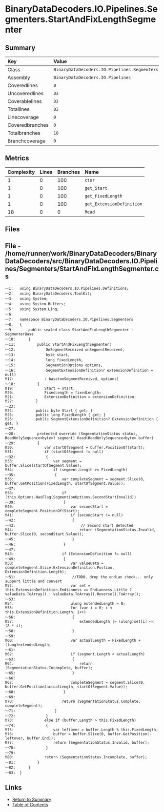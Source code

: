 ﻿# BinaryDataDecoders.IO.Pipelines.Segmenters.StartAndFixLengthSegmenter

## Summary

| Key             | Value                                                                   |
| :-------------- | :---------------------------------------------------------------------- |
| Class           | `BinaryDataDecoders.IO.Pipelines.Segmenters.StartAndFixLengthSegmenter` |
| Assembly        | `BinaryDataDecoders.IO.Pipelines`                                       |
| Coveredlines    | `0`                                                                     |
| Uncoveredlines  | `33`                                                                    |
| Coverablelines  | `33`                                                                    |
| Totallines      | `83`                                                                    |
| Linecoverage    | `0`                                                                     |
| Coveredbranches | `0`                                                                     |
| Totalbranches   | `18`                                                                    |
| Branchcoverage  | `0`                                                                     |

## Metrics

| Complexity | Lines | Branches | Name                      |
| :--------- | :---- | :------- | :------------------------ |
| 1          | 0     | 100      | `ctor`                    |
| 1          | 0     | 100      | `get_Start`               |
| 1          | 0     | 100      | `get_FixedLength`         |
| 1          | 0     | 100      | `get_ExtensionDefinition` |
| 18         | 0     | 0        | `Read`                    |

## Files

## File - /home/runner/work/BinaryDataDecoders/BinaryDataDecoders/src/BinaryDataDecoders.IO.Pipelines/Segmenters/StartAndFixLengthSegmenter.cs

```CSharp
〰1:   using BinaryDataDecoders.IO.Pipelines.Definitions;
〰2:   using BinaryDataDecoders.ToolKit;
〰3:   using System;
〰4:   using System.Buffers;
〰5:   using System.Linq;
〰6:   
〰7:   namespace BinaryDataDecoders.IO.Pipelines.Segmenters
〰8:   {
〰9:       public sealed class StartAndFixLengthSegmenter : SegmenterBase
〰10:      {
〰11:          public StartAndFixLengthSegmenter(
〰12:              OnSegmentReceived onSegmentReceived,
〰13:              byte start,
〰14:              long fixedLength,
〰15:              SegmentionOptions options,
〰16:              SegmentExtensionDefinition? extensionDefinition = null)
‼17:              : base(onSegmentReceived, options)
〰18:          {
‼19:              Start = start;
‼20:              FixedLength = fixedLength;
‼21:              ExtensionDefinition = extensionDefinition;
‼22:          }
〰23:  
‼24:          public byte Start { get; }
‼25:          public long FixedLength { get; }
‼26:          public SegmentExtensionDefinition? ExtensionDefinition { get; }
〰27:  
〰28:          protected override (SegmentationStatus status, ReadOnlySequence<byte>? segment) Read(ReadOnlySequence<byte> buffer)
〰29:          {
‼30:              var startOfSegment = buffer.PositionOf(Start);
‼31:              if (startOfSegment != null)
〰32:              {
‼33:                  var segment = buffer.Slice(startOfSegment.Value);
‼34:                  if (segment.Length >= FixedLength)
〰35:                  {
‼36:                      var completeSegment = segment.Slice(0, buffer.GetPosition(FixedLength, startOfSegment.Value));
〰37:  
‼38:                      if (this.Options.HasFlag(SegmentionOptions.SecondStartInvalid))
〰39:                      {
‼40:                          var secondStart = completeSegment.PositionOf(Start);
‼41:                          if (secondStart != null)
〰42:                          {
〰43:                              // Second start detected
‼44:                              return (SegmentationStatus.Invalid, buffer.Slice(0, secondStart.Value));
〰45:                          }
〰46:                      }
〰47:  
‼48:                      if (ExtensionDefinition != null)
〰49:                      {
‼50:                          var valueData = completeSegment.Slice(ExtensionDefinition.Postion, ExtensionDefinition.Length);
〰51:                          //TODO, drop the endian check... only support little and convert
‼52:                          var set = this.ExtensionDefinition.Endianness == Endianness.Little ? valueData.ToArray() : valueData.ToArray().Reverse().ToArray();
〰53:  
‼54:                          ulong extendedLength = 0;
‼55:                          for (var i = 0; i < this.ExtensionDefinition.Length; i++)
〰56:                          {
‼57:                              extendedLength |= (ulong)set[i] << (8 * i);
〰58:                          }
〰59:  
‼60:                          var actualLength = FixedLength + (long)extendedLength;
〰61:  
‼62:                          if (segment.Length < actualLength)
〰63:                          {
‼64:                              return (SegmentationStatus.Incomplete, buffer);
〰65:                          }
〰66:  
‼67:                          completeSegment = segment.Slice(0, buffer.GetPosition(actualLength, startOfSegment.Value));
〰68:                      }
〰69:  
‼70:                      return (SegmentationStatus.Complete, completeSegment);
〰71:                  }
〰72:              }
‼73:              else if (buffer.Length > this.FixedLength)
〰74:              {
‼75:                  var leftover = buffer.Length % this.FixedLength;
‼76:                  buffer = buffer.Slice(0, buffer.GetPosition(-leftover, buffer.End));
‼77:                  return (SegmentationStatus.Invalid, buffer);
〰78:              }
〰79:  
‼80:              return (SegmentationStatus.Incomplete, buffer);
〰81:          }
〰82:      }
〰83:  }
```

## Links

* [Return to Summary](Summary.md)
* [Table of Contents](../TOC.md)


